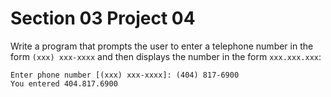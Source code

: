 # Section 03 Project 04

Write a program that prompts the user to enter a telephone number in the form `(xxx) xxx-xxxx` and then displays the number in the form `xxx.xxx.xxx`:

```text
Enter phone number [(xxx) xxx-xxxx]: (404) 817-6900
You entered 404.817.6900
```
